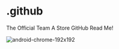 # .github

The Official Team A Store GitHub Read Me!

![android-chrome-192x192](https://github.com/user-attachments/assets/692f4a85-f162-4263-9796-4bf7bd3a7612)
